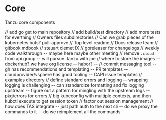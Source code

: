 # Core
Tanzu core components


// add go get to main repository
// add build/test directory
// add more tests for everthing
// Owners files subdirectories
// Can we grab pieces of the kubernetes bots? pull-approve
// Top level readme
// Docs release team // gitbook mdbook // steuart clemet IX
// goreleaser for changelogs
// weekly code walkthrough -- maybe here maybe other meeting
// remove `.cloud` from api group -- will pursue .tanzu with joe
// where to store the images -- dockerhub? we have org license -- habor? -- 
// commit messaging tool -- gh has recommendations and templating -- PR templates
    -- cloudprovider/vsphere has good tooling
    -- CAPI issue templates
// examples directory
// define standard errors and logging
    -- wrapping logging is challenging
    -- can standardize formatting and fix logging upstream
    -- figure out a pattern for mingling with the upstream logs
    -- pkg/errors for errors
// big kubeconfig with multiple contexts, and then kubctl execute to get session token
// factor out session management
// how does TAS integrate
    -- just path auth to the next cli
    -- do we proxy the commands to it
    -- do we reimplement all the commands